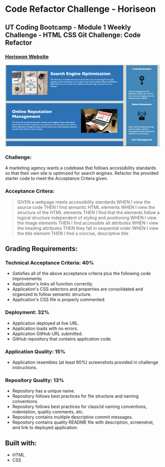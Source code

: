 # Code Refactor Challenge - Horiseon
## UT Coding Bootcamp - Module 1 Weekly Challenge - HTML CSS Git Challenge: Code Refactor
### [Horiseon Website]( https://sarah-safarzadeh.github.io/Horiseon/)
![Horiseon Website Screenshot](screenshot.png)
### Challenge:
A marketing agency wants a codebase that follows accessibility standards so that their own site is optimized for search engines. Refactor the provided starter code to meet the Acceptance Critera given. 
### Acceptance Critera:
>GIVEN a webpage meets accessibility standards
>WHEN I view the source code
>THEN I find semantic HTML elements
>WHEN I view the structure of the HTML elements
>THEN I find that the elements follow a logical structure independent of styling and positioning
>WHEN I view the image elements
>THEN I find accessible alt attributes
>WHEN I view the heading attributes
>THEN they fall in sequential order
>WHEN I view the title element
>THEN I find a concise, descriptive title
## Grading Requirements:
### Technical Acceptance Criteria: 40%
* Satisfies all of the above acceptance criteria plus the following code improvements:
* Application's links all function correctly.
* Application's CSS selectors and properties are consolidated and organized to follow semantic structure.
* Application's CSS file is properly commented.
### Deployment: 32%
* Application deployed at live URL.
* Application loads with no errors.
* Application GitHub URL submitted.
* GitHub repository that contains application code.
### Application Quality: 15%
* Application resembles (at least 90%) screenshots provided in challenge instructions.
### Repository Quality: 13%
* Repository has a unique name.
* Repository follows best practices for file structure and naming conventions.
* Repository follows best practices for class/id naming conventions, indentation, quality comments, etc.
* Repository contains multiple descriptive commit messages.
* Repository contains quality README file with description, screenshot, and link to deployed application.
## Built with:
* HTML
* CSS
